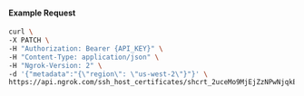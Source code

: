 <!-- Code generated for API Clients. DO NOT EDIT. -->

#### Example Request

```bash
curl \
-X PATCH \
-H "Authorization: Bearer {API_KEY}" \
-H "Content-Type: application/json" \
-H "Ngrok-Version: 2" \
-d '{"metadata":"{\"region\": \"us-west-2\"}"}' \
https://api.ngrok.com/ssh_host_certificates/shcrt_2uceMo9MjEjZzNPwNjqkEQeqj2H
```
